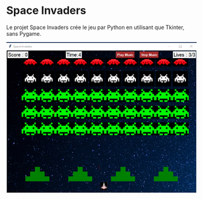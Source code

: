 # Space Invaders
Le projet Space Invaders crée le jeu par Python en utilisant que Tkinter, sans Pygame.

![alt tag](https://github.com/thiphan94/Space_Invaders/blob/master/Capture.PNG)
